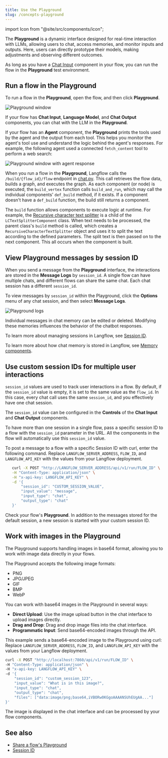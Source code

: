```yaml
---
title: Use the Playground
slug: /concepts-playground
---
```


import Icon from "@site/src/components/icon";

<!-- TODO: Align and minimize duplications of playground content on the /concepts-overview, /about-langflow, and other pages -->
<!-- TODO: Consider bringing Shared Playground from /concepts-publish to here. Replace w/ `See also` on /concepts-publish, and retitle /concepts-publish. -->

The **Playground** is a dynamic interface designed for real-time interaction with LLMs, allowing users to chat, access memories, and monitor inputs and outputs. Here, users can directly prototype their models, making adjustments and observing different outcomes.

As long as you have a [Chat Input](/components-io) component in your flow, you can run the flow in the **Playground** test environment.

## Run a flow in the Playground

To run a flow in the **Playground**, open the flow, and then click **Playground**.

![Playground window](/img/playground.png)

If your flow has **Chat Input**, **Language Model**, and **Chat Output** components, you can chat with the LLM in the **Playground**.

If your flow has an **Agent** component, the **Playground** prints the tools used by the agent and the output from each tool.
This helps you monitor the agent's tool use and understand the logic behind the agent's responses.
For example, the following agent used a connected `fetch_content` tool to perform a web search:

![Playground window with agent response](/img/playground-with-agent.png)

When you run a flow in the **Playground**, Langflow calls the `/build/{flow_id}/flow` endpoint in [chat.py](https://github.com/langflow-ai/langflow/blob/main/src/backend/base/langflow/api/v1/chat.py#L143). This call retrieves the flow data, builds a graph, and executes the graph. As each component (or node) is executed, the `build_vertex` function calls `build_and_run`, which may call the individual components' `def_build` method, if it exists. If a component doesn't have a `def_build` function, the build still returns a component.

The `build` function allows components to execute logic at runtime. For example, the [Recursive character text splitter](https://github.com/langflow-ai/langflow/blob/main/src/backend/base/langflow/components/langchain_utilities/recursive_character.py) is a child of the `LCTextSplitterComponent` class. When text needs to be processed, the parent class's `build` method is called, which creates a `RecursiveCharacterTextSplitter` object and uses it to split the text according to the defined parameters. The split text is then passed on to the next component. This all occurs when the component is built.

## View Playground messages by session ID

When you send a message from the **Playground** interface, the interactions are stored in the **Message Logs** by `session_id`.
A single flow can have multiple chats, and different flows can share the same chat. Each chat session has a different `session_id`.

To view messages by `session_id` within the Playground, click the <Icon name="Ellipsis" aria-hidden="true"/> **Options** menu of any chat session, and then select **Message Logs**.

![Playground logs](/img/messages-logs.png)

Individual messages in chat memory can be edited or deleted. Modifying these memories influences the behavior of the chatbot responses.

To learn more about managing sessions in Langflow, see [Session ID](/session-id).

To learn more about how chat memory is stored in Langflow, see [Memory components](/memory).

## Use custom session IDs for multiple user interactions

`session_id` values are used to track user interactions in a flow.
By default, if the `session_id` value is empty, it is set to the same value as the `flow_id`. In this case, every chat call uses the same `session_id`, and you effectively have one chat session.

The `session_id` value can be configured in the **Controls** of the **Chat Input** and **Chat Output** components.

To have more than one session in a single flow, pass a specific session ID to a flow with the `session_id` parameter in the URL. All the components in the flow will automatically use this `session_id` value.


To post a message to a flow with a specific Session ID with curl, enter the following command.
Replace `LANGFLOW_SERVER_ADDRESS`, `FLOW_ID`, and `LANGFLOW_API_KEY` with the values from your Langflow deployment.

```bash
   curl -X POST "http://LANGFLOW_SERVER_ADDRESS/api/v1/run/FLOW_ID" \
   -H "Content-Type: application/json" \
   -H "x-api-key: LANGFLOW_API_KEY" \
   -d '{
       "session_id": "CUSTOM_SESSION_VALUE",
       "input_value": "message",
       "input_type": "chat",
       "output_type": "chat"
   }'
```

Check your flow's **Playground**. In addition to the messages stored for the default session, a new session is started with your custom session ID.

## Work with images in the Playground

The Playground supports handling images in base64 format, allowing you to work with image data directly in your flows.

The Playground accepts the following image formats:

* PNG
* JPG/JPEG
* GIF
* BMP
* WebP

You can work with base64 images in the Playground in several ways:

* **Direct Upload**: Use the image upload button in the chat interface to upload images directly.
* **Drag and Drop**: Drag and drop image files into the chat interface.
* **Programmatic Input**: Send base64-encoded images through the API.

This example sends a base64-encoded image to the Playground using curl:
Replace `LANGFLOW_SERVER_ADDRESS`, `FLOW_ID`, and `LANGFLOW_API_KEY` with the values from your Langflow deployment.
```bash
curl -X POST "http://localhost:7860/api/v1/run/FLOW_ID" \
-H "Content-Type: application/json" \
-H "x-api-key: LANGFLOW_API_KEY" \
-d '{
    "session_id": "custom_session_123",
    "input_value": "What is in this image?",
    "input_type": "chat",
    "output_type": "chat",
    "files": ["data:image/png;base64,iVBORw0KGgoAAAANSUhEUgAA..."]
}'
```

The image is displayed in the chat interface and can be processed by your flow components.

## See also

- [Share a flow's Playground](/concepts-publish#share-a-flows-playground)
- [Session ID](/session-id)